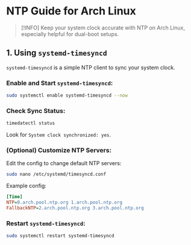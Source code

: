 # NTP Guide for Arch Linux

> [!INFO]
> Keep your system clock accurate with NTP on Arch Linux, especially helpful for dual-boot setups.

## 1. Using `systemd-timesyncd`

`systemd-timesyncd` is a simple NTP client to sync your system clock.

### Enable and Start `systemd-timesyncd`:

```bash
sudo systemctl enable systemd-timesyncd --now
```

### Check Sync Status:

```bash
timedatectl status
```

Look for `System clock synchronized: yes`.

### (Optional) Customize NTP Servers:

Edit the config to change default NTP servers:

```bash
sudo nano /etc/systemd/timesyncd.conf
```

Example config:

```ini
[Time]
NTP=0.arch.pool.ntp.org 1.arch.pool.ntp.org
FallbackNTP=2.arch.pool.ntp.org 3.arch.pool.ntp.org
```

### Restart `systemd-timesyncd`:

```bash
sudo systemctl restart systemd-timesyncd
```